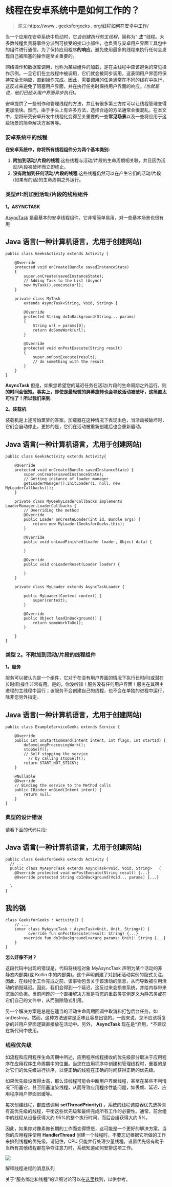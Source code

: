 # 线程在安卓系统中是如何工作的？

> 原文:[https://www . geeksforgeeks . org/线程如何在安卓中工作/](https://www.geeksforgeeks.org/how-does-threading-work-in-android/)

当一个应用在安卓系统中启动时，它*会创建执行的主线程*，简称为“ ***主*** ”线程。大多数线程负责将事件分派到可接受的接口小部件，也负责与安卓用户界面工具包中的组件进行通信。为了保持应用程序**的响应**，避免使用最多的线程来执行任何会发现自己被阻塞的操作是至关重要的。

网络操作和数据库调用，也称为某些组件的加载，是在主线程中应该避免的常见操作示例。一旦它们在主线程中被调用，它们就会被同步调用，这表明用户界面将保持完全无响应，直到操作完成。因此，需要调用的任务通常在不同的线程中执行，这反过来避免了阻塞用户界面，并在执行任务时保持用户界面的响应。*(也就是说，他们已经从用户界面异步执行)。*

安卓提供了一些制作和管理线程的方法，并且有很多第三方库可以让线程管理变得更加愉快。然而，由于手头上有许多方法，选择合适的方法通常会很混乱。在本文中，您将研究安卓开发中线程化变得至关重要的一些**常见场景**以及一些将应用于这些场景的简单解决方案等等。

### 安卓系统中的线程

**在安卓系统中，你将所有线程组件分为两个基本类别:**

1.  **附加到活动/片段的线程**:这些线程与活动/片段的生命周期相关联，并且因为活动/片段被破坏而立即终止。
2.  **没有附加到任何活动/片段的线程**:这些线程仍然可以在产生它们的活动/片段(如果有的话)的生命周期之外运行。

### 类型#1:附加到活动/片段的线程组件

**1。ASYNCTASK**

[AsyncTask](https://www.geeksforgeeks.org/asynchronous-synchronous-callbacks-java/) 是最基本的安卓线程组件。它非常简单易用，对一些基本场景也很有用

## Java 语言(一种计算机语言，尤用于创建网站)

```
public class GeeksActivity extends Activity {

    @Override
    protected void onCreate(Bundle savedInstanceState)
    {
        super.onCreate(savedInstanceState);
        // Adding Task to the List (Async)
        new MyTask().execute(url);
    }

    private class MyTask
        extends AsyncTask<String, Void, String> {

        @Override
        protected String doInBackground(String... params)
        {
            String url = params[0];
            return doSomeWork(url);
        }

        @Override
        protected void onPostExecute(String result)
        {
            super.onPostExecute(result);
            // do something with the result
        }
    }
}
```

**AsyncTask** 但是，如果您希望您的延迟任务在活动/片段的生命周期之外运行，则**的时间会很短。事实上，即使是最轻微的屏幕旋转也会导致活动被破坏，这简直太可怕了！所以我们来到:**

**2。装载机**

装载机是上述可怕噩梦的答案。加载器在这种情况下表现出色，当活动被破坏时，它们会自动停止，更妙的是，它们在活动被重新创建后也会重新启动。

## Java 语言(一种计算机语言，尤用于创建网站)

```
public class GeeksActivity extends Activity{

    @Override
    protected void onCreate(Bundle savedInstanceState) {
        super.onCreate(savedInstanceState);
        // Getting instance of loader manager
        getLoaderManager().initLoader(1, null, new MyLoaderCallbacks());
    }

    private class MyGeekyLoaderCallbacks implements LoaderManager.LoaderCallbacks {
        // Overriding the method
        @Override
        public Loader onCreateLoader(int id, Bundle args) {
            return new MyLoader(GeeksforGeeks.this);
        }

        @Override
        public void onLoadFinished(Loader loader, Object data) {

        }

        @Override
        public void onLoaderReset(Loader loader) {

        }
    }

    private class MyLoader extends AsyncTaskLoader {

        public MyLoader(Context context) {
            super(context);
        }

        @Override
        public Object loadInBackground() {
            return someWorkToDo();
        }

    }
}
```

### 类型 2。不附加到活动/片段的线程组件

**1。服务**

服务可以被认为是一个组件，它对于在没有用户界面的情况下执行长时间(或潜在长时间)操作非常有用。是的，你没听错！服务没有任何用户界面！服务在其宿主进程的主线程中运行；该服务不会创建自己的线程，也不会在单独的进程中运行，除非您另外指定。

## Java 语言(一种计算机语言，尤用于创建网站)

```
public class ExampleServiceGeeks extends Service {

    @Override
    public int onStartCommand(Intent intent, int flags, int startId) {
        doSomeLongProccesingWork();
        stopSelf();
        // Self stopping the service
          // by calling stopSelf();
        return START_NOT_STICKY;
    }

    @Nullable
    @Override
    // Binding the service to the Method calls
    public IBinder onBind(Intent intent) {
        return null;
    }
}
```

### 典型的设计错误

请看下面的代码片段:

## Java 语言(一种计算机语言，尤用于创建网站)

```
public class GeeksforGeeks extends Activity {
  // ...
  public class MyAsyncTask extends AsyncTask<Void, Void, String>   {
    @Override protected void onPostExecute(String result) {...}
    @Override protected String doInBackground(Void... params) {...}

  }
}
```

## 我的锅

```
class GeeksforGeeks : Activity() {
    // ...
    inner class MyAsyncTask : AsyncTask<Unit, Unit, String>() {
          override fun onPostExecute(result: String) {...}
        override fun doInBackground(vararg params: Unit): String {...}
    }
}
```

**怎么好像不对？**

这段代码中出现的错误是，代码将线程对象 MyAsyncTask 声明为某个活动的非静态内部类(或 Kotlin 中的内部类)。这个声明创建了对封闭活动实例的隐式关注。因此，在线程化工作完成之前，该事物包含关于该活动的信息，从而导致被引用活动的销毁延迟。因此，我们会得到一个延迟，这反过来会损害系统，并给内存带来沉重的负担。当前问题的一个直接解决方案是将您的重载类实例定义为静态类或在它们自己的文件中，从而删除隐式引用。

另一个解决方案是总是在适当的活动生命周期回调中取消和打包后台任务，如 onDestroy。然而，这种方法通常是乏味且容易出错的。一般来说，您不应该将复杂的非用户界面逻辑直接放在活动中。另外， **AsyncTask** 现在是*弃用，*不建议在新代码中使用。

### 线程优先级

如流程和应用程序生命周期中所述，应用程序线程接收的优先级部分取决于应用程序在应用程序生命周期中的位置。当您在应用程序中创建和管理线程时，重要的是对它们的优先级进行排序，以便正确的线程在正确的时间获得正确的优先级。

如果优先级设置得太高，那么该线程可能会中断用户界面线程，甚至在某些不利情况下阻塞它，甚至阻塞渲染线程，从而导致应用程序性能问题，如丢帧、延迟、应用程序用户界面迟缓等。

每次创建线程，都应该调用 **setThreadPriority()** 。系统的线程调度器优先选择具有高优先级的线程，平衡这些优先级和最终完成所有工作的必要性。通常，前台组中的线程从设备获得大约 95%的整个执行时间，而后台组获得大约 5%。

因此，如果你对像素做长期的工作而变得愤怒，这可能是一个更好的解决方案。当你的应用程序使用 **HandlerThread** 创建一个线程时，不要忘记根据它所做的工作来排列线程的优先级。请记住，CPU 只能并行处理少量线程。设置优先级有助于当所有其他线程都在争夺注意力时，系统知道如何安排这项工作。

![](img/76d792cb3b73a291c67b2b54d7967bf7.png)

解释线程进程的消息队列

关于“服务绑定和线程”的详细讨论可以在[这里](https://developer.android.com/guide/components/aidl)找到，以供参考。
